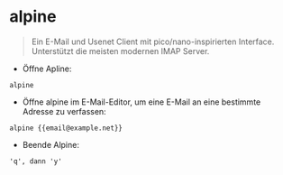 # alpine

> Ein E-Mail und Usenet Client mit pico/nano-inspirierten Interface.
> Unterstützt die meisten modernen IMAP Server.

- Öffne Apline:

`alpine`

- Öffne alpine im E-Mail-Editor, um eine E-Mail an eine bestimmte Adresse zu verfassen:

`alpine {{email@example.net}}`

- Beende Alpine:

`'q', dann 'y'`
